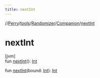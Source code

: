 ```yaml
---
title: nextInt
---
```

//[Perry](../../../../index.html)/[tools](../../index.html)/[Randomizer](../index.html)/[Companion](index.html)/[nextInt](next-int.html)



# nextInt



[jvm]\
fun [nextInt](next-int.html)(): [Int](https://kotlinlang.org/api/latest/jvm/stdlib/kotlin/-int/index.html)

fun [nextInt](next-int.html)(bound: [Int](https://kotlinlang.org/api/latest/jvm/stdlib/kotlin/-int/index.html)): [Int](https://kotlinlang.org/api/latest/jvm/stdlib/kotlin/-int/index.html)




